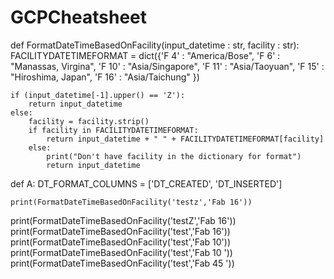 # GCPCheatsheet


def FormatDateTimeBasedOnFacility(input_datetime : str, facility : str):
    FACILITYDATETIMEFORMAT = dict({'F 4'  : "America/Bose",
                          'F 6'  : "Manassas, Virgina",
                          'F 10' : "Asia/Singapore",
                          'F 11' : "Asia/Taoyuan",
                          'F 15' : "Hiroshima, Japan",
                          'F 16' : "Asia/Taichung"
                         }) 
    
    if (input_datetime[-1].upper() == 'Z'):
        return input_datetime
    else:
        facility = facility.strip()
        if facility in FACILITYDATETIMEFORMAT:
            return input_datetime + " " + FACILITYDATETIMEFORMAT[facility]
        else:
            print("Don't have facility in the dictionary for format")
            return input_datetime
            
def A:
    DT_FORMAT_COLUMNS = ['DT_CREATED', 'DT_INSERTED']
    
    print(FormatDateTimeBasedOnFacility('testz','Fab 16'))
print(FormatDateTimeBasedOnFacility('testZ','Fab 16'))
print(FormatDateTimeBasedOnFacility('test','Fab 16'))
print(FormatDateTimeBasedOnFacility('test','Fab 10'))
print(FormatDateTimeBasedOnFacility('test','Fab 10 '))
print(FormatDateTimeBasedOnFacility('test','Fab 45 '))
